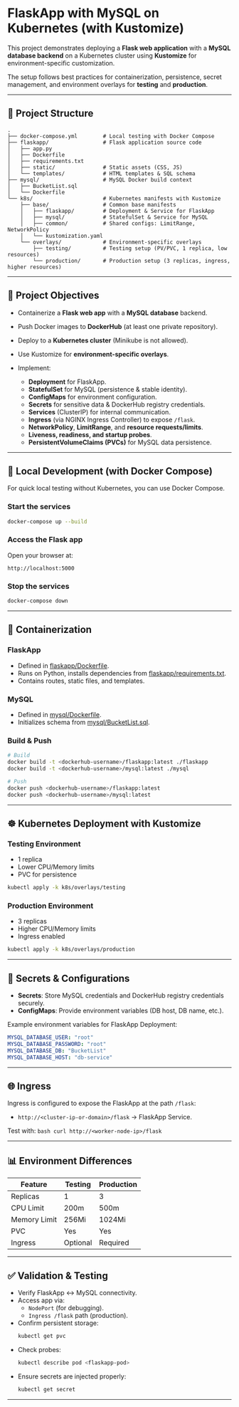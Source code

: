 # FlaskApp with MySQL on Kubernetes (with Kustomize)

This project demonstrates deploying a **Flask web application** with a **MySQL database backend** on a Kubernetes cluster using **Kustomize** for environment-specific customization.

The setup follows best practices for containerization, persistence, secret management, and environment overlays for **testing** and **production**.

---

## 📂 Project Structure

```
.
├── docker-compose.yml        # Local testing with Docker Compose
├── flaskapp/                 # Flask application source code
│   ├── app.py
│   ├── Dockerfile
│   ├── requirements.txt
│   ├── static/               # Static assets (CSS, JS)
│   └── templates/            # HTML templates & SQL schema
├── mysql/                    # MySQL Docker build context
│   ├── BucketList.sql
│   └── Dockerfile
└── k8s/                      # Kubernetes manifests with Kustomize
    ├── base/                 # Common base manifests
    │   ├── flaskapp/         # Deployment & Service for FlaskApp
    │   ├── mysql/            # StatefulSet & Service for MySQL
    │   ├── common/           # Shared configs: LimitRange, NetworkPolicy
    │   └── kustomization.yaml
    └── overlays/             # Environment-specific overlays
        ├── testing/          # Testing setup (PV/PVC, 1 replica, low resources)
        └── production/       # Production setup (3 replicas, ingress, higher resources)
```

---

## 🚀 Project Objectives

- Containerize a **Flask web app** with a **MySQL database** backend.
- Push Docker images to **DockerHub** (at least one private repository).
- Deploy to a **Kubernetes cluster** (Minikube is not allowed).
- Use Kustomize for **environment-specific overlays**.
- Implement:

  - **Deployment** for FlaskApp.
  - **StatefulSet** for MySQL (persistence & stable identity).
  - **ConfigMaps** for environment configuration.
  - **Secrets** for sensitive data & DockerHub registry credentials.
  - **Services** (ClusterIP) for internal communication.
  - **Ingress** (via NGINX Ingress Controller) to expose `/flask`.
  - **NetworkPolicy**, **LimitRange**, and **resource requests/limits**.
  - **Liveness, readiness, and startup probes**.
  - **PersistentVolumeClaims (PVCs)** for MySQL data persistence.

---

## 🐳 Local Development (with Docker Compose)

For quick local testing without Kubernetes, you can use Docker Compose.

### Start the services

```bash
docker-compose up --build
```

### Access the Flask app

Open your browser at:
```
http://localhost:5000
```

### Stop the services

```bash
docker-compose down
```

---

## 🐳 Containerization

### FlaskApp

- Defined in [flaskapp/Dockerfile](flaskapp/Dockerfile).
- Runs on Python, installs dependencies from [flaskapp/requirements.txt](flaskapp/requirements.txt).
- Contains routes, static files, and templates.

### MySQL

- Defined in [mysql/Dockerfile](mysql/Dockerfile).
- Initializes schema from [mysql/BucketList.sql](mysql/BucketList.sql).

### Build & Push

```bash
# Build
docker build -t <dockerhub-username>/flaskapp:latest ./flaskapp
docker build -t <dockerhub-username>/mysql:latest ./mysql

# Push
docker push <dockerhub-username>/flaskapp:latest
docker push <dockerhub-username>/mysql:latest
```

---

## ☸️ Kubernetes Deployment with Kustomize

### Testing Environment
- 1 replica
- Lower CPU/Memory limits
- PVC for persistence
```bash
kubectl apply -k k8s/overlays/testing
```

### Production Environment
- 3 replicas
- Higher CPU/Memory limits
- Ingress enabled
```bash
kubectl apply -k k8s/overlays/production
```

---

## 🔑 Secrets & Configurations

- **Secrets**: Store MySQL credentials and DockerHub registry credentials securely.
- **ConfigMaps**: Provide environment variables (DB host, DB name, etc.).

Example environment variables for FlaskApp Deployment:
```yaml
MYSQL_DATABASE_USER: "root"
MYSQL_DATABASE_PASSWORD: "root"
MYSQL_DATABASE_DB: "BucketList"
MYSQL_DATABASE_HOST: "db-service"
```

---

## 🌐 Ingress
Ingress is configured to expose the FlaskApp at the path `/flask`:
- `http://<cluster-ip-or-domain>/flask` → FlaskApp Service.

Test with:
    ```bash
    curl http://<worker-node-ip>/flask
    ```

---

## 📊 Environment Differences

| Feature      | Testing  | Production |
| ------------ | -------- | ---------- |
| Replicas     | 1        | 3          |
| CPU Limit    | 200m     | 500m       |
| Memory Limit | 256Mi    | 1024Mi     |
| PVC          | Yes      | Yes        |
| Ingress      | Optional | Required   |

---

## ✅ Validation & Testing

- Verify FlaskApp ↔ MySQL connectivity.
- Access app via:
  - `NodePort` (for debugging).
  - `Ingress /flask` path (production).
- Confirm persistent storage:
  ```bash
  kubectl get pvc
  ```
- Check probes:
  ```bash
  kubectl describe pod <flaskapp-pod>
  ```
- Ensure secrets are injected properly:
  ```bash
  kubectl get secret
  ```

---
